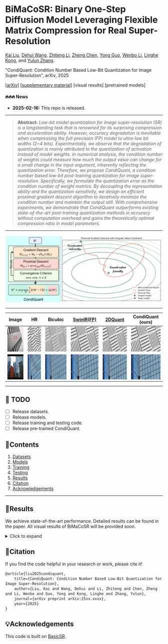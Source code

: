 # BiMaCoSR: Binary One-Step Diffusion Model Leveraging Flexible Matrix Compression for Real Super-Resolution

[Kai Liu](https://kai-liu001.github.io/), [Dehui Wang](https://github.com/AAAtourist), [Zhiteng Li](https://zhitengli.github.io/), [Zheng Chen](https://zhengchen1999.github.io/), [Yong Guo](https://www.guoyongcs.com/), [Wenbo Li](https://fenglinglwb.github.io/), [Linghe Kong](https://www.cs.sjtu.edu.cn/~linghe.kong/), and [Yulun Zhang](http://yulunzhang.com/).

"CondiQuant: Condition Number Based Low-Bit Quantization for Image Super-Resolution", arXiv, 2025

[[arXiv]()] [[supplementary material]()] [visual results] [pretrained models]

#### 🔥🔥🔥 News

- **2025-02-16:** This repo is released.

---

> **Abstract:** *Low-bit model quantization for image super-resolution (SR) is a longstanding task that is renowned for its surprising compression and acceleration ability. However, accuracy degradation is inevitable when compressing the full-precision (FP) model to ultra-low bit widths (2~4 bits). Experimentally, we observe that the degradation of quantization is mainly attributed to the quantization of activation instead of model weights. In numerical analysis, the condition number of weights could measure how much the output value can change for a small change in the input argument, inherently reflecting the quantization error. Therefore, we propose CondiQuant, a condition number based low-bit post-training quantization for image super-resolution. Specifically, we formulate the quantization error as the condition number of weight metrics. By decoupling the representation ability and the quantization sensitivity, we design an efficient proximal gradient descent algorithm to iteratively minimize the condition number and maintain the output still. With comprehensive experiments, we demonstrate that CondiQuant outperforms existing state-of-the-art post-training quantization methods in accuracy without computation overhead and gains the theoretically optimal compression ratio in model parameters.* 

---

![](figs/overview.png)

---

| Image | HR | Bicubic | [SwinIR(FP)](https://github.com/JingyunLiang/SwinIR) | [2DQuant](https://github.com/Kai-Liu001/2DQuant)  | CondiQuant (ours) |
| :--: | :--: | :--: | :--: | :--: | :--: |
| <img src="figs/visual/092-full.png" height=80> | <img src="figs/visual/092-hr.png" height=80> | <img src="figs/visual/092-bicubic.png" height=80> | <img src="figs/visual/092-fp.png" height=80> | <img src="figs/visual/092-tdquant.png" height=80> | <img src="figs/visual/092-condiquant.png" height=80> |
| <img src="figs/visual/099-full.png" height=80> | <img src="figs/visual/099-hr.png" height=80> | <img src="figs/visual/099-bicubic.png" height=80> | <img src="figs/visual/099-fp.png" height=80> | <img src="figs/visual/099-tdquant.png" height=80> | <img src="figs/visual/099-condiquant.png" height=80> |

---

## 🔖 TODO

- [ ] Release datasets.
- [ ] Release models.
- [ ] Release training and testing code.
- [ ] Release pre-trained CondiQuant.

## 🔗Contents

1. [Datasets](#Datasets)
2. [Models](#Models)
3. [Training](#Training)
4. [Testing](#Testing)
5. [Results](#Results)
6. [Citation](#Citation)
7. [Acknowledgements](#Acknowledgements)



---

<!-- ## 📦Datasets

The datasets will be provided soon.

## Models

The pre-trained model will be provided soon.

## Training

The training code will be provided soon.

## Testing

The testing code will be provided soon. -->

## 🔎Results

We achieve state-of-the-art performance. Detailed results can be found in the paper. All visual results of BiMaCoSR will be provided soon.

<details>
<summary>Click to expand</summary>

- results in Table 3 of the main paper

<p align="center">
  <img width="900" src="figs/results.png">
</p>


- visual comparison (x4) in the main paper

<p align="center">
  <img width="900" src="figs/visual1.png">
</p>


- visual comparison (x4) in the supplementary material

<p align="center">
  <img width="900" src="figs/visual2.png">
  <img width="900" src="figs/visual3.png">
</p>
</details>

## 📎Citation

If you find the code helpful in your research or work, please cite it!

```
@article{liu2025condiquant,
    title={CondiQuant: Condition Number Based Low-Bit Quantization for Image Super-Resolution},
    author={Liu, Kai and Wang, Dehui and Li, Zhiteng and Chen, Zheng and Li, Wenbo and Guo, Yong and Kong, Linghe and Zhang, Yulun},
    journal={arXiv preprint arXiv:25xx.xxxx},
    year={2025}
}
```

## 💡Acknowledgements

This code is built on [BasicSR](https://github.com/XPixelGroup/BasicSR).